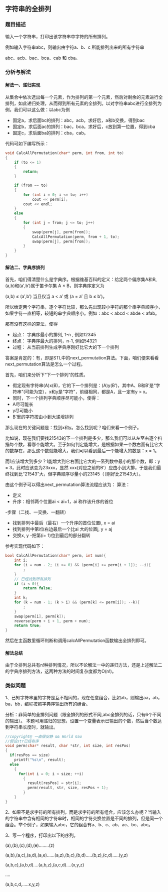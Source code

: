 ## 字符串的全排列

### 题目描述

输入一个字符串，打印出该字符串中字符的所有排列。

例如输入字符串abc，则输出由字符a、b、c 所能排列出来的所有字符串

abc、acb、bac、bca、cab 和 cba。

### 分析与解法

#### 解法一、递归实现

从集合中依次选出每一个元素，作为排列的第一个元素，然后对剩余的元素进行全排列，如此递归处理，从而得到所有元素的全排列。以对字符串abc进行全排列为例，我们可以这么做：以abc为例

- 固定a，求后面bc的排列：abc，acb，求好后，a和b交换，得到bac
- 固定b，求后面ac的排列：bac，bca，求好后，c放到第一位置，得到cba
- 固定c，求后面ba的排列：cba，cab。

代码可如下编写所示：

```cpp
void CalcAllPermutation(char* perm, int from, int to)
{
	if (to <= 1)
	{
		return;
	}

	if (from == to)
	{
		for (int i = 0; i <= to; i++)
			cout << perm[i];
		cout << endl;
	}
	else
	{
		for (int j = from; j <= to; j++)
		{
			swap(perm[j], perm[from]);
			CalcAllPermutation(perm, from + 1, to);
			swap(perm[j], perm[from]);
		}
	}
}
```

#### 解法二、字典序排列

首先，咱们得清楚什么是字典序。根据维基百科的定义：给定两个偏序集A和B,(a,b)和(a′,b′)属于笛卡尔集 A × B，则字典序定义为

(a,b) ≤ (a′,b′) 当且仅当 a < a′ 或 (a = a′ 且 b ≤ b′)。

所以给定两个字符串，逐个字符比较，那么先出现较小字符的那个串字典顺序小，如果字符一直相等，较短的串字典顺序小。例如：abc < abcd < abde < afab。

那有没有这样的算法，使得
- 起点： 字典序最小的排列, 1-n , 例如12345
- 终点： 字典序最大的排列，n-1, 例如54321
- 过程： 从当前排列生成字典序刚好比它大的下一个排列

答案是肯定的：有，即是STL中的next_permutation算法。下面，咱们便来看看next_permutation算法是怎么一个过程。

首先，咱们来分析下“下一个排列”的性质。

 - 假定现有字符串(A)x(B)，它的下一个排列是：(A)y(B’)，其中A、B和B’是“字符串”(可能为空），x和y是“字符”，前缀相同，都是A，且一定有y > x。
 - 同时，下一个排列字典顺序尽可能小，使得：
- A尽可能长
- y尽可能小
- B’里的字符按由小到大递增排列

那么现在的关键问题是：找到x和y。怎么找到呢？咱们来看一个例子。

比如说，现在我们要找21543的下一个排列是多少，那么我们可以从左至右逐个扫描每个数，看哪个能增大。至于如何判定能增大，是根据如果一个数右面有比它大的数存在，那么这个数就能增大，我们可以看到最后一个能增大的数是：x = 1。

而1应该增大到多少？1能增大到它右面比它大的一系列数中最小的那个数，即：y = 3，此时应该变为23xxx，显然 xxx(对应之前的B’）应由小到大排，于是我们最终找到比“21543”大，但字典顺序尽量小的23145（（刚好比21543大）。

由这个例子可以得出next_permutation算法流程应该为：
算法：
 - 定义
- 升序：相邻两个位置ai < ai+1，ai 称作该升序的首位

 -步骤（二找、一交换、一翻转）
- 找到排列中最后（最右）一个升序的首位位置i, x = ai 
- 找到排列中第i位右边最后一个比ai 大的位置j, y = aj
- 交换x, y
-把第(i+ 1)位到最后的部分翻转

参考实现代码如下：

```cpp
bool CalcAllPermutation(char* perm, int num){
	int i;
	for (i = num - 2; (i >= 0) && (perm[i] >= perm[i + 1]); --i){
		;
	}
	// 已经找到所有排列
	if (i < 0){
		return false;  
	}
	int k;
	for (k = num - 1; (k > i) && (perm[k] <= perm[i]); --k){
		;
	}
	swap(perm[i], perm[k]);
	reverse(perm + i + 1, perm + num);
	return true;
}
```
然后在主函数里循环判断和调用calcAllPermutation函数输出全排列即可。

#### 解法总结

由于全排列总共有n!种排列情况，所以不论解法一中的递归方法，还是上述解法二的字典序排列方法，这两种方法的时间复杂度都为O(n!)。

### 类似问题
1、已知字符串里的字符是互不相同的，现在任意组合，比如ab，则输出aa，ab，ba，bb，编程按照字典序输出所有的组合。

分析：非简单的全排列问题（跟全排列的形式不同,abc全排列的话，只有6个不同的输出）。
本题可用递归的思想，设置一个变量表示已输出的个数，然后当个数达到字符串长度时，就输出。
```c
//copyright@ 一直很安静 && World Gao
//假设str已经有序
void perm(char* result, char *str, int size, int resPos)
{
  if(resPos == size)
    printf("%s\n", result);
  else
    {
      for(int i = 0; i < size; ++i)
        {
          result[resPos] = str[i];
          perm(result, str, size, resPos + 1);
        }
    }
}
```
2、如果不是求字符的所有排列，而是求字符的所有组合，应该怎么办呢？当输入的字符串中含有相同的字符串时，相同的字符交换位置是不同的排列，但是同一个组合。举个例子，如果输入abc，它的组合有a、b、c、ab、ac、bc、abc。


3、写一个程序，打印出以下的序列。

(a),(b),(c),(d),(e)........(z)

(a,b),(a,c),(a,d),(a,e)......(a,z),(b,c),(b,d).....(b,z),(c,d).....(y,z)

(a,b,c),(a,b,d)....(a,b,z),(a,c,d)....(x,y,z)

....

(a,b,c,d,.....x,y,z)
